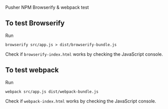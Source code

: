 Pusher NPM Browserify & webpack test

## To test Browserify

Run

```
browserify src/app.js > dist/browserify-bundle.js
```

Check if `browserify-index.html` works by checking the JavaScript console.

## To test webpack

Run

```
webpack src/app.js dist/webpack-bundle.js
```

Check if `webpack-index.html` works by checking the JavaScript console.
